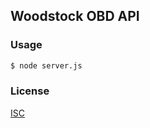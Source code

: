 ## Woodstock OBD API

### Usage

``` bash
$ node server.js
```

### License

[ISC](http://opensource.org/licenses/ISC)
